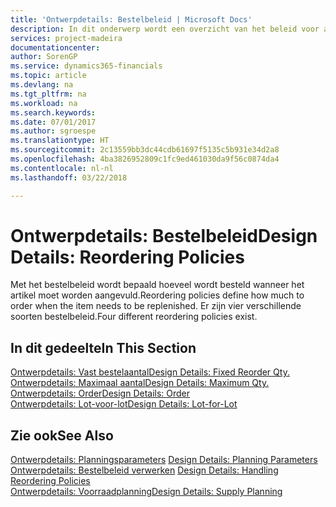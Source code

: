 ```yaml
---
title: 'Ontwerpdetails: Bestelbeleid | Microsoft Docs'
description: In dit onderwerp wordt een overzicht van het beleid voor artikelaanvulling gegeven.
services: project-madeira
documentationcenter: 
author: SorenGP
ms.service: dynamics365-financials
ms.topic: article
ms.devlang: na
ms.tgt_pltfrm: na
ms.workload: na
ms.search.keywords: 
ms.date: 07/01/2017
ms.author: sgroespe
ms.translationtype: HT
ms.sourcegitcommit: 2c13559bb3dc44cdb61697f5135c5b931e34d2a8
ms.openlocfilehash: 4ba3826952809c1fc9ed461030da9f56c0874da4
ms.contentlocale: nl-nl
ms.lasthandoff: 03/22/2018

---
```

# <a name="design-details-reordering-policies"></a><span data-ttu-id="eba02-103">Ontwerpdetails: Bestelbeleid</span><span class="sxs-lookup"><span data-stu-id="eba02-103">Design Details: Reordering Policies</span></span>
<span data-ttu-id="eba02-104">Met het bestelbeleid wordt bepaald hoeveel wordt besteld wanneer het artikel moet worden aangevuld.</span><span class="sxs-lookup"><span data-stu-id="eba02-104">Reordering policies define how much to order when the item needs to be replenished.</span></span> <span data-ttu-id="eba02-105">Er zijn vier verschillende soorten bestelbeleid.</span><span class="sxs-lookup"><span data-stu-id="eba02-105">Four different reordering policies exist.</span></span>  

## <a name="in-this-section"></a><span data-ttu-id="eba02-106">In dit gedeelte</span><span class="sxs-lookup"><span data-stu-id="eba02-106">In This Section</span></span>  
[<span data-ttu-id="eba02-107">Ontwerpdetails: Vast bestelaantal</span><span class="sxs-lookup"><span data-stu-id="eba02-107">Design Details: Fixed Reorder Qty.</span></span>](design-details-fixed-reorder-qty.md)  
[<span data-ttu-id="eba02-108">Ontwerpdetails: Maximaal aantal</span><span class="sxs-lookup"><span data-stu-id="eba02-108">Design Details: Maximum Qty.</span></span>](design-details-maximum-qty.md)  
[<span data-ttu-id="eba02-109">Ontwerpdetails: Order</span><span class="sxs-lookup"><span data-stu-id="eba02-109">Design Details: Order</span></span>](design-details-order.md)  
[<span data-ttu-id="eba02-110">Ontwerpdetails: Lot-voor-lot</span><span class="sxs-lookup"><span data-stu-id="eba02-110">Design Details: Lot-for-Lot</span></span>](design-details-lot-for-lot.md)  

## <a name="see-also"></a><span data-ttu-id="eba02-111">Zie ook</span><span class="sxs-lookup"><span data-stu-id="eba02-111">See Also</span></span>  
<span data-ttu-id="eba02-112">[Ontwerpdetails: Planningsparameters](design-details-planning-parameters.md) </span><span class="sxs-lookup"><span data-stu-id="eba02-112">[Design Details: Planning Parameters](design-details-planning-parameters.md) </span></span>  
<span data-ttu-id="eba02-113">[Ontwerpdetails: Bestelbeleid verwerken](design-details-handling-reordering-policies.md) </span><span class="sxs-lookup"><span data-stu-id="eba02-113">[Design Details: Handling Reordering Policies](design-details-handling-reordering-policies.md) </span></span>  
[<span data-ttu-id="eba02-114">Ontwerpdetails: Voorraadplanning</span><span class="sxs-lookup"><span data-stu-id="eba02-114">Design Details: Supply Planning</span></span>](design-details-supply-planning.md)

